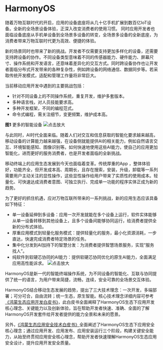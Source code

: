 # HarmonyOS

随着万物互联时代的开启，应用的设备底座将从几十亿手机扩展到数百亿IoT设备。全新的全场景设备体验，正深入改变消费者的使用习惯。 同时应用开发者也面临设备底座从手机单设备到全场景多设备的转变，全场景多设备的全新底座，为消费者带来万物互联时代更为高效、便捷的体验。

新的场景同时也带来了新的挑战。开发者不仅需要支持更加多样化的设备，还需要支持跨设备的协作。不同设备类型意味着不同的传感器能力、硬件能力、屏幕尺寸、操作系统和开发语言，还意味着差异化的交互方式。同时跨设备协作也让开发者面临分布式开发带来的各种复杂性，例如跨设备的网络通信、数据同步等。若采取传统开发模式，适配和管理工作量将非常巨大。

当前移动应用开发中遇到的主要挑战包括：

- 针对不同设备上的不同操作系统，重复开发，维护多套版本。
- 多种语言栈，对人员技能要求高。
- 多种开发框架，不同的编程范式。
- 命令式编程，需关注细节，变更频繁，维护成本高。

**图1** 更多的智能设备
![点击放大](https://alliance-communityfile-drcn.dbankcdn.com/FileServer/getFile/cmtyPub/011/111/111/0000000000011111111.20241107091602.60926580912883618676896395798435:50001231000000:2800:22D9399124BFA91B830E7C898E9A32178E1D41A082A3AE1064CD3EB643ABA316.png?needInitFileName=true?needInitFileName=true)

与此同时，AI时代全面来临。随着人们对交互和信息获取的智能化要求越来越高，移动设备的计算能力越来越强，在设备侧就能提供AI的相关能力，例如自然语言交互、环境智能感知、图像识别等。如何快速地使用这些AI能力，使自己的应用更加智能化，进而更好的服务消费者，也是开发者面临的全新挑战。

移动终端上的应用生态发展到今天也面临着变革。传统厚重的App ，整体体验好，功能齐全，但开发成本高、周期长，且存在搜索，安装，升级，卸载等一系列需要用户主动关注的显性操作，这些显性操作给用户带来了实质性的使用成本。轻量化、可快速达成消费者意图、可独立执行、完成单一功能的程序实体正成为新的趋势。

为了更好的抓住机遇，应对万物互联所带来的一系列挑战，新的应用生态应该具备如下特征：

- 单一设备延伸到多设备：应用一次开发就能在多个设备上运行，软件实体能够从单一设备转移到其他设备上，且多个设备间能够协同运行，给消费者提供全新的分布式体验。
- 厚重应用模式到轻量化服务模式：提供轻量化的服务，最小化资源消耗，一步直达，快速完成消费者特定场景的任务。
- 集中化分发到AI加持下的智慧分发：为消费者提供智慧场景服务，实现“服务找人”。
- 纯软件到软硬芯协同的AI能力：提供软硬芯协同优化的原生AI能力，全面满足应用高性能诉求。
  ![点击放大](https://alliance-communityfile-drcn.dbankcdn.com/FileServer/getFile/cmtyPub/011/111/111/0000000000011111111.20241107091602.07669968504034456757983128268818:50001231000000:2800:7207E756D4F50F56FEBE2270C291E0F6902A095040A383AAC35CBBA369EA5C5B.png?needInitFileName=true?needInitFileName=true)

HarmonyOS是新一代的智能终端操作系统，为不同设备的智能化、互联与协同提供了统一的语言，为用户带来简捷，流畅，连续，安全可靠的全场景交互体验。

HarmonyOS结合移动生态发展的趋势，提出了三大技术理念：一次开发，多端部署；可分可合，自由流转；统一生态，原生智能。核心技术理念详细内容可参考[《鸿蒙生态应用开发白皮书》](https://developer.huawei.com/consumer/cn/doc/guidebook/harmonyecoapp-guidebook-0000001761818040)，此白皮书全面阐释了HarmonyOS生态下应用开发核心理念、关键能力以及创新体验，旨在帮助开发者快速、准确、全面的了解HarmonyOS开发套件给开发者提供的能力全景和未来的愿景。

另外，[《鸿蒙生态应用安全技术白皮书》](https://developer.huawei.com/consumer/cn/doc/guidebook/harmonyecoappsecurity-guidebook-0000001808819033)全面阐述了HarmonyOS生态下应用安全核心理念；通过应用开发、应用发布、应用安装运行三个阶段，构建关键安全能力，从始至终贯彻应用安全核心理念，帮助开发者快速理解HarmonyOS生态应用安全设计，提升应用开发安全质量。  



